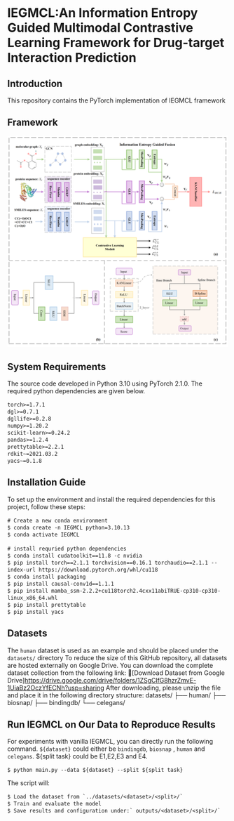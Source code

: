 # IEGMCL:An Information Entropy Guided Multimodal Contrastive Learning Framework for Drug-target Interaction Prediction




## Introduction
This repository contains the PyTorch implementation of IEGMCL framework
## Framework
![](fig1_01.png)
## System Requirements
The source code developed in Python 3.10 using PyTorch 2.1.0. The required python dependencies are given below. 

```
torch>=1.7.1
dgl>=0.7.1
dgllife>=0.2.8
numpy>=1.20.2
scikit-learn>=0.24.2
pandas>=1.2.4
prettytable>=2.2.1
rdkit~=2021.03.2
yacs~=0.1.8
```
## Installation Guide

To set up the environment and install the required dependencies for this project, follow these steps:

```
# Create a new conda environment
$ conda create -n IEGMCL python=3.10.13
$ conda activate IEGMCL

# install requried python dependencies
$ conda install cudatoolkit==11.8 -c nvidia
$ pip install torch==2.1.1 torchvision==0.16.1 torchaudio==2.1.1 --index-url https://download.pytorch.org/whl/cu118
$ conda install packaging
$ pip install causal-conv1d==1.1.1
$ pip install mamba_ssm-2.2.2+cu118torch2.4cxx11abiTRUE-cp310-cp310-linux_x86_64.whl
$ pip install prettytable
$ pip install yacs
```


## Datasets
The `human` dataset is used as an example and should be placed under the `datasets/` directory
To reduce the size of this GitHub repository, all datasets are hosted externally on Google Drive.
You can download the complete dataset collection from the following link:
🔗[Download Dataset from Google Drive]https://drive.google.com/drive/folders/1ZSgClfG8hzrZmvE-1UiaBz2OczYfECNh?usp=sharing
After downloading, please unzip the file and place it in the following directory structure:
datasets/
├── human/
├── biosnap/
├── bindingdb/
└── celegans/

## Run  IEGMCL on Our Data to Reproduce Results

For experiments with vanilla IEGMCL, you can directly run the following command. `${dataset}` could either be `bindingdb`, `biosnap` , `human` and `celegans`.  ${split task}  could be E1,E2,E3 and E4. 

```
$ python main.py --data ${dataset} --split ${split task} 
```
The script will:

```
$ Load the dataset from `../datasets/<dataset>/<split>/`
$ Train and evaluate the model
$ Save results and configuration under:` outputs/<dataset>/<split>/`
```





